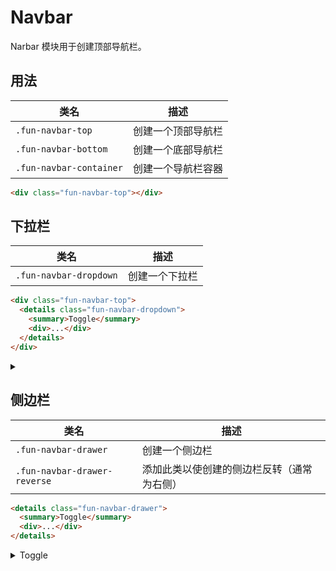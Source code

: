 # Navbar

Narbar 模块用于创建顶部导航栏。

## 用法

| 类名                    | 描述               |
| ----------------------- | ------------------ |
| `.fun-navbar-top`       | 创建一个顶部导航栏 |
| `.fun-navbar-bottom`    | 创建一个底部导航栏 |
| `.fun-navbar-container` | 创建一个导航栏容器 |

```html
<div class="fun-navbar-top"></div>
```

<div class="fun-navbar-top fun-position-relative">

</div>

## 下拉栏

| 类名                   | 描述           |
| ---------------------- | -------------- |
| `.fun-navbar-dropdown` | 创建一个下拉栏 |

```html
<div class="fun-navbar-top">
  <details class="fun-navbar-dropdown">
    <summary>Toggle</summary>
    <div>...</div>
  </details>
</div>
```

<div class="fun-navbar-top">
  <details class="fun-navbar-dropdown">
    <summary>
      <span class="fun-button fun-icon-button">
        <i class="fas fa-chevron-down"></i>
      </span>
    </summary>
    <div class="fun-menu">
      <a href="#1" class="fun-menu-item">Item1</a>
      <a href="#2" class="fun-menu-item">Item2</a>
      <a href="#3" class="fun-menu-item">Item3</a>
    </div>
  </details>
</div>

## 侧边栏

| 类名                         | 描述                                       |
| ---------------------------- | ------------------------------------------ |
| `.fun-navbar-drawer`         | 创建一个侧边栏                             |
| `.fun-navbar-drawer-reverse` | 添加此类以使创建的侧边栏反转（通常为右侧） |

```html
<details class="fun-navbar-drawer">
  <summary>Toggle</summary>
  <div>...</div>
</details>
```

<details class="fun-navbar-drawer">
  <summary>
  <span class="fun-button fun-button-outlined">Toggle</span>
  </summary>
  <div></div>
</details>
